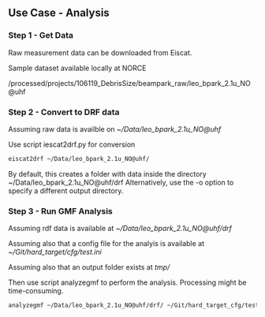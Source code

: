 ## Use Case - Analysis

### Step 1 - Get Data

Raw measurement data can be downloaded from Eiscat.

Sample dataset available locally at NORCE

/processed/projects/106119_DebrisSize/beampark_raw/leo_bpark_2.1u_NO@uhf



### Step 2 - Convert to DRF data

Assuming raw data is availble on _~/Data/leo_bpark_2.1u_NO@uhf_

Use script iescat2drf.py for conversion

```bash
eiscat2drf ~/Data/leo_bpark_2.1u_NO@uhf/
```

By default, this creates a folder with data inside the directory ~/Data/leo_bpark_2.1u_NO@uhf/drf
Alternatively, use the -o option to specify a different output directory.


### Step 3 - Run GMF Analysis

Assuming rdf data is available at _~/Data/leo_bpark_2.1u_NO@uhf/drf_

Assuming also that a config file for the analyis is available at _~/Git/hard_target/cfg/test.ini_

Assuming also that an output folder exists at _tmp/_

Then use script analyzegmf to perform the analysis. Processing might be time-consuming.

```bash
analyzegmf ~/Data/leo_bpark_2.1u_NO@uhf/drf/ ~/Git/hard_target_cfg/test.ini -o tmp/ --log-level INFO
```